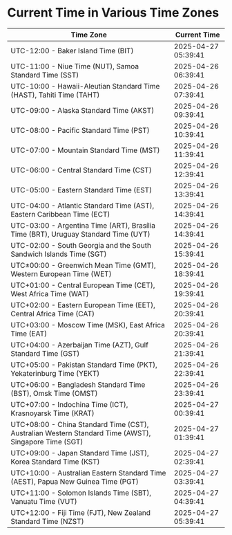 # Current Time in Various Time Zones

| Time Zone | Current Time |
|-----------|--------------|
| UTC-12:00 - Baker Island Time (BIT) | 2025-04-27 05:39:41 |
| UTC-11:00 - Niue Time (NUT), Samoa Standard Time (SST) | 2025-04-26 06:39:41 |
| UTC-10:00 - Hawaii-Aleutian Standard Time (HAST), Tahiti Time (TAHT) | 2025-04-26 07:39:41 |
| UTC-09:00 - Alaska Standard Time (AKST) | 2025-04-26 09:39:41 |
| UTC-08:00 - Pacific Standard Time (PST) | 2025-04-26 10:39:41 |
| UTC-07:00 - Mountain Standard Time (MST) | 2025-04-26 11:39:41 |
| UTC-06:00 - Central Standard Time (CST) | 2025-04-26 12:39:41 |
| UTC-05:00 - Eastern Standard Time (EST) | 2025-04-26 13:39:41 |
| UTC-04:00 - Atlantic Standard Time (AST), Eastern Caribbean Time (ECT) | 2025-04-26 14:39:41 |
| UTC-03:00 - Argentina Time (ART), Brasília Time (BRT), Uruguay Standard Time (UYT) | 2025-04-26 14:39:41 |
| UTC-02:00 - South Georgia and the South Sandwich Islands Time (SGT) | 2025-04-26 15:39:41 |
| UTC±00:00 - Greenwich Mean Time (GMT), Western European Time (WET) | 2025-04-26 18:39:41 |
| UTC+01:00 - Central European Time (CET), West Africa Time (WAT) | 2025-04-26 19:39:41 |
| UTC+02:00 - Eastern European Time (EET), Central Africa Time (CAT) | 2025-04-26 20:39:41 |
| UTC+03:00 - Moscow Time (MSK), East Africa Time (EAT) | 2025-04-26 20:39:41 |
| UTC+04:00 - Azerbaijan Time (AZT), Gulf Standard Time (GST) | 2025-04-26 21:39:41 |
| UTC+05:00 - Pakistan Standard Time (PKT), Yekaterinburg Time (YEKT) | 2025-04-26 22:39:41 |
| UTC+06:00 - Bangladesh Standard Time (BST), Omsk Time (OMST) | 2025-04-26 23:39:41 |
| UTC+07:00 - Indochina Time (ICT), Krasnoyarsk Time (KRAT) | 2025-04-27 00:39:41 |
| UTC+08:00 - China Standard Time (CST), Australian Western Standard Time (AWST), Singapore Time (SGT) | 2025-04-27 01:39:41 |
| UTC+09:00 - Japan Standard Time (JST), Korea Standard Time (KST) | 2025-04-27 02:39:41 |
| UTC+10:00 - Australian Eastern Standard Time (AEST), Papua New Guinea Time (PGT) | 2025-04-27 03:39:41 |
| UTC+11:00 - Solomon Islands Time (SBT), Vanuatu Time (VUT) | 2025-04-27 04:39:41 |
| UTC+12:00 - Fiji Time (FJT), New Zealand Standard Time (NZST) | 2025-04-27 05:39:41 |
